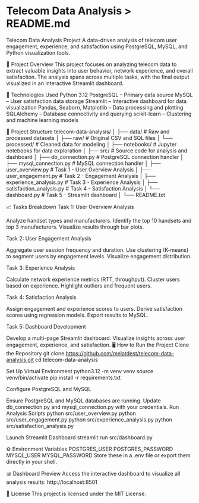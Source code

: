  # Telecom Data Analysis > README.md

Telecom Data Analysis Project
A data-driven analysis of telecom user engagement, experience, and satisfaction using PostgreSQL, MySQL, and Python visualization tools.

🚀 Project Overview
This project focuses on analyzing telecom data to extract valuable insights into user behavior, network experience, and overall satisfaction. The analysis spans across multiple tasks, with the final output visualized in an interactive Streamlit dashboard.

🔧 Technologies Used
Python 3.12
PostgreSQL – Primary data source
MySQL – User satisfaction data storage
Streamlit – Interactive dashboard for data visualization
Pandas, Seaborn, Matplotlib – Data processing and plotting
SQLAlchemy – Database connectivity and querying
scikit-learn – Clustering and machine learning models

📂 Project Structure
telecom-data-analysis/ │ ├── data/ # Raw and processed datasets │ ├── raw/ # Original CSV and SQL files │ └── processed/ # Cleaned data for modeling │ ├── notebooks/ # Jupyter notebooks for data exploration │ ├── src/ # Source code for analysis and dashboard │ ├── db_connection.py # PostgreSQL connection handler │ ├── mysql_connection.py # MySQL connection handler │ ├── user_overview.py # Task 1 - User Overview Analysis │ ├── user_engagement.py # Task 2 - Engagement Analysis │ ├── experience_analysis.py # Task 3 - Experience Analysis │ ├── satisfaction_analysis.py # Task 4 - Satisfaction Analysis │ └── dashboard.py # Task 5 - Streamlit dashboard │ └── README.txt

📈 Tasks Breakdown
Task 1: User Overview Analysis

Analyze handset types and manufacturers.
Identify the top 10 handsets and top 3 manufacturers.
Visualize results through bar plots.

Task 2: User Engagement Analysis

Aggregate user session frequency and duration.
Use clustering (K-means) to segment users by engagement levels.
Visualize engagement distribution.

Task 3: Experience Analysis

Calculate network experience metrics (RTT, throughput).
Cluster users based on experience.
Highlight outliers and frequent users.

Task 4: Satisfaction Analysis

Assign engagement and experience scores to users.
Derive satisfaction scores using regression models.
Export results to MySQL.

Task 5: Dashboard Development

Develop a multi-page Streamlit dashboard.
Visualize insights across user engagement, experience, and satisfaction.
🖥️ How to Run the Project
Clone the Repository git clone https://github.com/melatdest/telecom-data-analysis.git cd telecom-data-analysis

Set Up Virtual Environment python3.12 -m venv venv source venv/bin/activate pip install -r requirements.txt

Configure PostgreSQL and MySQL

Ensure PostgreSQL and MySQL databases are running.
Update db_connection.py and mysql_connection.py with your credentials.
Run Analysis Scripts python src/user_overview.py python src/user_engagement.py python src/experience_analysis.py python src/satisfaction_analysis.py


Launch Streamlit Dashboard streamlit run src/dashboard.py

⚙️ Environment Variables
POSTGRES_USER
POSTGRES_PASSWORD
MYSQL_USER
MYSQL_PASSWORD
Store these in a .env file or export them directly in your shell.


📊 Dashboard Preview
Access the interactive dashboard to visualize all analysis results: http://localhost:8501

📄 License
This project is licensed under the MIT License.